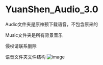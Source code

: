 # YuanShen_Audio_3.0
Audio文件夹是原神预下载语音，不包含原来的
  
Music文件夹是所有背景音乐
  
侵权请联系删除
  
语音文件夹文件结构
![image](https://user-images.githubusercontent.com/109069769/185845937-4827111c-dd09-485c-9c34-eb1e576fecd6.png)
